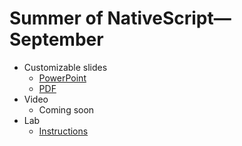 # Summer of NativeScript—September

* Customizable slides
    * [PowerPoint](slides.pptx)
    * [PDF](slides.pdf)
* Video
    * Coming soon
* Lab
    * [Instructions](lab.md)